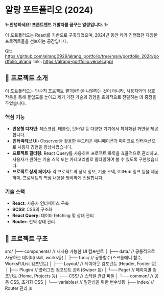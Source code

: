 # 알랑 포트폴리오 (2024)

**✨ 안녕하세요! 프론트엔드 개발자를 꿈꾸는 알랑입니다. ✨**

이 포트폴리오는 React를 기반으로 구축되었으며,
2024년 동안 제가 진행했던 다양한 프로젝트들을 선보이는 공간입니다. 

Git: https://github.com/alrang0929/alrang_portfolio/tree/main/portfolio_2024/portfolio_alrang
link : https://alrang-portfolio.vercel.app/

## 📝 프로젝트 소개

이 포트폴리오는 단순히 프로젝트 결과물만을 나열하는 것이 아니라, 사용자와의 상호 작용을 통해 몰입도를 높이고 제가 가진 기술과 경험을 효과적으로 전달하는 데 중점을 두었습니다.

### 핵심 기능

* **반응형 디자인:** 데스크탑, 태블릿, 모바일 등 다양한 기기에서 최적화된 화면을 제공합니다.
* **인터랙티브 UI:** Observer을 활용한 부드러운 애니메이션과 마이크로 인터랙션으로 사용자 경험을 향상시켰습니다.
* **프로젝트 필터링:** React Query를 사용하여 프로젝트 목록을 효율적으로 관리하고, 사용자가 원하는 기술 스택 또는 카테고리별로 필터링하여 볼 수 있도록 구현했습니다.
* **프로젝트 상세 페이지:** 각 프로젝트의 상세 정보, 기술 스택, GitHub 링크 등을 제공하며, 프로젝트의 핵심 내용을 명확하게 전달합니다.

### 기술 스택

* **React:** 사용자 인터페이스 구축
* **SCSS:** CSS의 구조화
* **React Query:** 데이터 fetching 및 상태 관리
* **Router:** 전역 상태 관리

## 📁 프로젝트 구조

src/
├── components/          // 재사용 가능한 UI 컴포넌트
│   ├── data/         // 공통적으로 사용하는 데이터(skill, works등)
│   ├── func/        // 공통함수(스크롤애니 함수, WorksPJList 컴포넌트)
│   ├── Layout/          // 레이아웃 컴포넌트 (Header, Footer 등)
│   ├── Plugin/          // 플러그인 컴포넌트 관리(Swiper 등)
│   └── Page/             // 페이지별 컴포넌트 (Home, Projects 등)
├── CSS/              // 스타일 관련 파일
│   └── common/         // 공통 CSS, 초기화 CSS
│   └── variables/         // 일관성을 위한 변수셋팅
├── index/              // Router 관리 js
